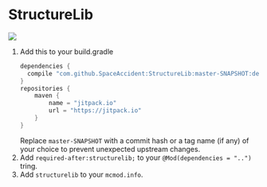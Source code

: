 # StructureLib

[![](https://jitpack.io/v/SpaceAccident/GT-Structure-Library.svg)](https://jitpack.io/#SpaceAccident/GT-Structure-Library)

1. Add this to your build.gradle
    ```groovy
    dependencies {
      compile "com.github.SpaceAccident:StructureLib:master-SNAPSHOT:deobf"
    }
    repositories {
        maven {
            name = "jitpack.io"
            url = "https://jitpack.io"
        }
    }
    ```
   Replace `master-SNAPSHOT` with a commit hash or a tag name (if any) of your choice to prevent unexpected upstream changes.
2. Add `required-after:structurelib;` to your `@Mod(dependencies = "..")` tring.
3. Add `structurelib` to your `mcmod.info`.


